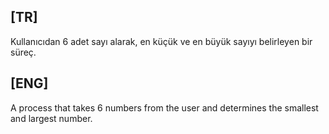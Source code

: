 ## [TR]

Kullanıcıdan 6 adet sayı alarak, en küçük ve en büyük sayıyı belirleyen bir süreç.

## [ENG]

A process that takes 6 numbers from the user and determines the smallest and largest number.
